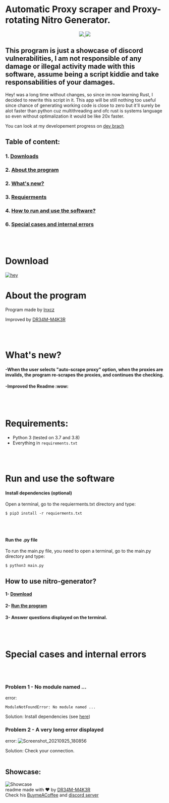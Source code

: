 # Automatic Proxy scraper and Proxy-rotating Nitro Generator.
<p align="center">
    <a href="https://mit-license.org/">
      <img src= "https://user-images.githubusercontent.com/67145585/134778810-3ed67ef3-8699-42b9-80f3-6a2618d128b3.jpg"/>
    </a>
    <a href="https://www.python.org/">
      <img src="http://ForTheBadge.com/images/badges/made-with-python.svg" />
    </a>
  </p>
</p>

## This program is just a showcase of discord vulnerabilities, I am not responsible of any damage or illegal activity made with this software, assume being a script kiddie and take responsabilities of your damages.

Hey! was a long time without changes, so since im now learning Rust, I decided to rewrite this script in it. This app will be still nothing too useful since chance of generating working code is close to zero but it'll surely be alot faster than python cuz multithreading and ofc rust is systems language so even without optimalization it would be like 20x faster.

You can look at my developement progress on [dev brach](https://github.com/lnxcz/nitro-generator/tree/dev)


## Table of content:<br/>
### 1. [Downloads](https://github.com/lnxcz/nitro-generator#download) <br/>
### 2. [About the program](https://github.com/lnxcz/nitro-generator#about-the-program) <br/>
### 2. [What's new?](https://github.com/lnxcz/nitro-generator/blob/master/README.md#whats-new) <br/>
### 3. [Requierments](https://github.com/lnxcz/nitro-generator#requirements)
### 4. [How to run and use the software?](https://github.com/lnxcz/nitro-generator#run-and-use-the-software)
### 6. [Special cases and internal errors](https://github.com/lnxcz/nitro-generator#special-cases-and-internal-errors)

<br/><br/>


# Download
[![hey](https://img.shields.io/badge/Download%20.py-181717?style=for-the-badge&color=black&logo=python)](https://github.com/lnxcz/nitro-generator/archive/refs/heads/master.zip)


# About the program

Program made by [lnxcz](https://github.com/lnxcz) </p>
Improved by [DR34M-M4K3R](https://github.com/DR34M-M4K3R)

<br/>
<br/>


# What's new?

#### -When the user selects "auto-scrape proxy" option, when the proxies are invalids, the program re-scrapes the proxies, and continues the checking.
#### -Improved the Readme :wow:

<br/>
<br/>

# Requirements:
* Python 3 (tested on 3.7 and 3.8)
* Everything in `requirements.txt`

<br/><br/>

# Run and use the software

#### Install dependencies (optional)
Open a terminal, go to the requierments.txt directory and type:

```
$ pip3 install -r requierments.txt
```

<br/><br/>
#### Run the .py file

To run the main.py file, you need to open a terminal, go to the main.py directory and type:
```
$ python3 main.py
```

## How to use nitro-generator?
#### 1- [Download](https://github.com/lnxcz/nitro-generator#download)
#### 2- [Run the program](https://github.com/lnxcz/nitro-generator#run-and-use-the-software) 
#### 3- Answer questions displayed on the terminal.
<br/>
<br/>

# Special cases and internal errors

<br/><br/>

### Problem 1 - No module named ...
error:

```
ModuleNotFoundError: No module named ...
```
Solution: Install dependencies (see [here](https://github.com/lnxcz/nitro-generator#downloads))
<br/>

### Problem 2 - A very long error displayed
error:
![Screenshot_20210925_180856](https://user-images.githubusercontent.com/67145585/134778134-eaa9e531-15e7-4140-afae-16a8dd33cce7.png)

Solution: Check your connection.
<br/><br/>




## Showcase:
![Showcase](https://i.imgur.com/9hYb7Sp.png) <br>
readme made with ❤ by [DR34M-M4K3R](https://github.com/DR34M-M4K3R) <br>
Check his [BuymeACoffee](https://www.buymeacoffee.com/DR34MM4K3R) and [discord server](https://discord.gg/FPhHhBG25d)
